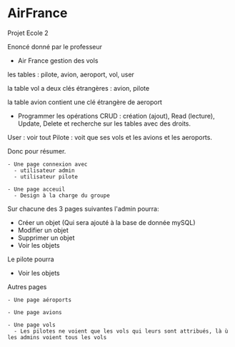 # AirFrance
Projet Ecole 2

Enoncé donné par le professeur


* Air France gestion des vols 

les tables : pilote, avion, aeroport, vol, user 

la table vol a deux clés étrangères : avion, pilote 

la table avion contient une clé étrangère de aeroport 

- Programmer les opérations CRUD : création (ajout), Read (lecture), Update, Delete et recherche sur les tables avec des droits.

User  : voir tout 
Pilote : voit que ses vols et les avions et les aeroports.
  
  
  
  Donc pour résumer.
  
    - Une page connexion avec
      - utilisateur admin
      - utilisateur pilote
  
    - Une page acceuil
      - Design à la charge du groupe
  
  
Sur chacune des 3 pages suivantes
l'admin pourra:
  - Créer un objet (Qui sera ajouté à la base de donnée mySQL)
  - Modifier un objet
  - Supprimer un objet
  - Voir les objets
  
Le pilote pourra
  - Voir les objets
  
  
  Autres pages
  
    - Une page aéroports
  
    - Une page avions
  
    - Une page vols
      - Les pilotes ne voient que les vols qui leurs sont attribués, là ù les admins voient tous les vols
  
  
